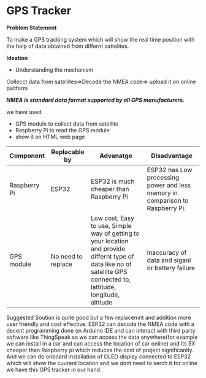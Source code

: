 # **GPS Tracker**

**Problem Statement**

To make a GPS tracking system which will show the real time position with the help of data obtained from differnt sattelites.

**Ideation**

- Understanding the mechanism

 Collecct data from satellites=>Decode the NMEA code=> upload it on online paltform
 
 ***NMEA is standard data format supported by all GPS manufacturers.***
 
 we have used
 - GPS module to collect data from satellite
 - Raspberry Pi to read the GPS module
 - show it on HTML web page
  
  
  | Component | Replacable by | Advanatge | Disadvantage
  | --- | --- | --- | --- |
  | Raspberry Pi | ESP32 | ESP32 is much cheaper than Raspberry Pi |  ESP32 has Low processing power and less memory in comparison to Raspberry Pi. |
  | GPS module | No need to replace | Low cost, Easy to use, Simple way of getting to your location and provide differnt type of data like no of satellite GPS connected to, lattitude, longitude, altitude | Inaccuracy of data and siganl or battery failure |
  
 
 Suggested Soution is quite good but a few replacemnt and addition more user friendly and cost effective. ESP32 can decode the NMEA code with a decent programming done on Arduino IDE and can interact with third party software like ThingSpeak so we can access the data anywhere(for example we can install in a car and can access the location of car online) and its 5X cheaper than Raspberry pi which reduces the cost of project significantly. And we can do onboard installation of OLED display connected to ESP32 which will show the cuurent location and we dont need to serch it for online we have this GPS tracker in our hand.
